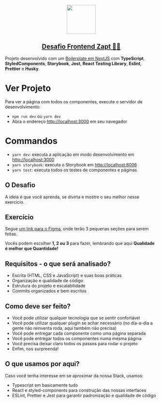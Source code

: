 <p align="center">
  <a href="https://www.zapt.com.br/" target="_blank">
    <img src="https://raw.githubusercontent.com/anizello/desafio-zapt/main/public/img/icon-512.png" height="96">
    <h2 align="center">Desafio Frontend Zapt 👨‍💻</h2>
  </a>
</p>

Projeto desenvolvido com um [Boilerplate em NextJS](https://github.com/React-Avancado/boilerplate) com **TypeScript**, **StyledComponents**, **Storybook**, **Jest**, **React Testing Library**, **Eslint**, **Prettier** e **Husky**.

# Ver Projeto
Para ver a página com todos os componentes, execute o servidor de desenvolvimento:
- `npm run dev` ou `yarn dev`
- Abra o endereço [http://localhost:3000](http://localhost:3000) em seu navegador


# Commandos
- `yarn dev`: executa a aplicação em modo desenvolvimento em [http://localhost:3000](http://localhost:3000)
- `yarn storybook`: executa o Storybook em [http://localhost:6006](http://localhost:6066)
- `yarn test`: executa todos os testes de componentes e páginas

## O Desafio

A ideia é que você aprenda, se divirta e mostre o seu melhor nesse exercício.

## Exercício

Segue [um link para o Figma](https://www.figma.com/file/MYVq6CfqgFkEAhcFcNmvGy/Public-File?node-id=0%3A1), onde terão 3 pequenas seções para serem feitas.

Vocês podem escolher **1, 2 ou 3** para fazer, lembrando que aqui **Qualidade é melhor que Quantidade!**

## Requisitos - o que será analisado?

- Escrita (HTML, CSS e JavaScript) e suas boas práticas
- Organização e qualidade de código
- Estrutura do projeto e escalabilidade
- Commits organizados e bem escritos

## Como deve ser feito?

- Você pode utilizar qualquer tecnologia que se sentir confortável
- Você pode utilizar qualquer plugin se achar necessário (no dia-a-dia a gente não reinventa roda, aqui também não precisa)
- Você pode entregar cada componente como uma página separada
- Você pode entregar todos os componentes numa mesma página
- Você precisa deixar claro todos os passos para rodar o projeto
- Enfim, nos surpreenda!

## O que usamos por aqui?

Caso você tenha interesse em se aproximar da nossa Stack, usamos:

- Typescript em basicamente tudo
- React e styled-components para construção das nossas interfaces
- ESLint, Prettier e Jest para garantir padronização e qualidade de código
